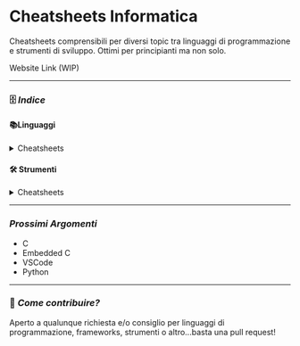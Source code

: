 # Cheatsheets Informatica
Cheatsheets comprensibili per diversi topic tra linguaggi di programmazione e strumenti di sviluppo. Ottimi per principianti ma non solo.

Website Link (WIP)

---

### 🗄️ *Indice*

#### 📚Linguaggi

<details>
<summary> Cheatsheets </summary>
  
  - WIP
  
</details>

#### 🛠 Strumenti

<details>
<summary> Cheatsheets </summary>

- WIP
  
</details>

---

### *Prossimi Argomenti*

  - C
  - Embedded C
  - VSCode
  - Python

---

### 🤝 *Come contribuire?*

Aperto a qualunque richiesta e/o consiglio per linguaggi di programmazione, frameworks, strumenti o altro...basta una pull request!
